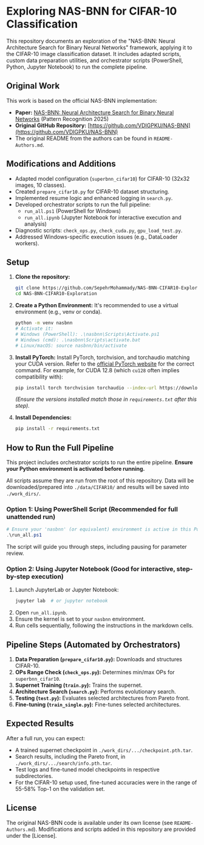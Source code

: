 # Exploring NAS-BNN for CIFAR-10 Classification

This repository documents an exploration of the "NAS-BNN: Neural Architecture Search for Binary Neural Networks" framework, applying it to the CIFAR-10 image classification dataset. It includes adapted scripts, custom data preparation utilities, and orchestrator scripts (PowerShell, Python, Jupyter Notebook) to run the complete pipeline.

## Original Work
This work is based on the official NAS-BNN implementation:
- **Paper:** [NAS-BNN: Neural Architecture Search for Binary Neural Networks](https://arxiv.org/abs/2408.15484) (Pattern Recognition 2025)
- **Original GitHub Repository:** [https://github.com/VDIGPKU/NAS-BNN](https://github.com/VDIGPKU/NAS-BNN)
- The original README from the authors can be found in `README-Authors.md`.

## Modifications and Additions
- Adapted model configuration (`superbnn_cifar10`) for CIFAR-10 (32x32 images, 10 classes).
- Created `prepare_cifar10.py` for CIFAR-10 dataset structuring.
- Implemented resume logic and enhanced logging in `search.py`.
- Developed orchestrator scripts to run the full pipeline:
    - `run_all.ps1` (PowerShell for Windows)
    - `run_all.ipynb` (Jupyter Notebook for interactive execution and analysis)
- Diagnostic scripts: `check_ops.py`, `check_cuda.py`, `gpu_load_test.py`.
- Addressed Windows-specific execution issues (e.g., DataLoader workers).

## Setup

1.  **Clone the repository:**
    ```bash
    git clone https://github.com/SepehrMohammady/NAS-BNN-CIFAR10-Exploration.git
    cd NAS-BNN-CIFAR10-Exploration
    ```

2.  **Create a Python Environment:**
    It's recommended to use a virtual environment (e.g., venv or conda).
    ```bash
    python -m venv nasbnn 
    # Activate it:
    # Windows (PowerShell): .\nasbnn\Scripts\Activate.ps1
    # Windows (cmd): .\nasbnn\Scripts\activate.bat
    # Linux/macOS: source nasbnn/bin/activate
    ```

3.  **Install PyTorch:**
    Install PyTorch, torchvision, and torchaudio matching your CUDA version. Refer to the [official PyTorch website](https://pytorch.org/get-started/locally/) for the correct command. For example, for CUDA 12.8 (which `cu128` often implies compatibility with):
    ```bash
    pip install torch torchvision torchaudio --index-url https://download.pytorch.org/whl/cu128
    ```
    *(Ensure the versions installed match those in `requirements.txt` after this step).*

4.  **Install Dependencies:**
    ```bash
    pip install -r requirements.txt
    ```

## How to Run the Full Pipeline

This project includes orchestrator scripts to run the entire pipeline. **Ensure your Python environment is activated before running.**

All scripts assume they are run from the root of this repository. Data will be downloaded/prepared into `./data/CIFAR10/` and results will be saved into `./work_dirs/`.

### Option 1: Using PowerShell Script (Recommended for full unattended run)
```powershell
# Ensure your 'nasbnn' (or equivalent) environment is active in this PowerShell session
.\run_all.ps1
```
The script will guide you through steps, including pausing for parameter review.

### Option 2: Using Jupyter Notebook (Good for interactive, step-by-step execution)
1.  Launch JupyterLab or Jupyter Notebook:
    ```bash
    jupyter lab  # or jupyter notebook
    ```
2.  Open `run_all.ipynb`.
3.  Ensure the kernel is set to your `nasbnn` environment.
4.  Run cells sequentially, following the instructions in the markdown cells.


## Pipeline Steps (Automated by Orchestrators)
1.  **Data Preparation (`prepare_cifar10.py`):** Downloads and structures CIFAR-10.
2.  **OPs Range Check (`check_ops.py`):** Determines min/max OPs for `superbnn_cifar10`.
3.  **Supernet Training (`train.py`):** Trains the supernet.
4.  **Architecture Search (`search.py`):** Performs evolutionary search.
5.  **Testing (`test.py`):** Evaluates selected architectures from Pareto front.
6.  **Fine-tuning (`train_single.py`):** Fine-tunes selected architectures.

## Expected Results
After a full run, you can expect:
- A trained supernet checkpoint in `./work_dirs/.../checkpoint.pth.tar`.
- Search results, including the Pareto front, in `./work_dirs/.../search/info.pth.tar`.
- Test logs and fine-tuned model checkpoints in respective subdirectories.
- For the CIFAR-10 setup used, fine-tuned accuracies were in the range of 55-58% Top-1 on the validation set.

## License
The original NAS-BNN code is available under its own license (see `README-Authors.md`). Modifications and scripts added in this repository are provided under the [License].
